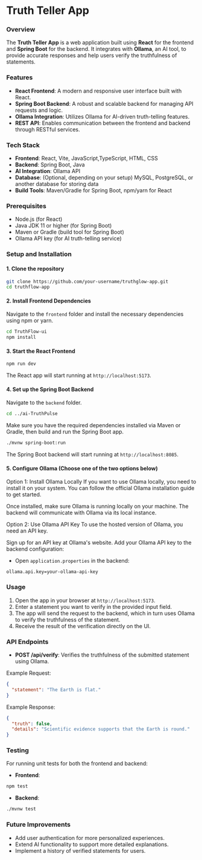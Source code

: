 
# Truth Teller App

### Overview

The **Truth Teller App** is a web application built using **React** for the frontend and **Spring Boot** for the backend. It integrates with **Ollama**, an AI tool, to provide accurate responses and help users verify the truthfulness of statements.

### Features

- **React Frontend**: A modern and responsive user interface built with React.
- **Spring Boot Backend**: A robust and scalable backend for managing API requests and logic.
- **Ollama Integration**: Utilizes Ollama for AI-driven truth-telling features.
- **REST API**: Enables communication between the frontend and backend through RESTful services.

### Tech Stack

- **Frontend**: React, Vite, JavaScript,TypeScript, HTML, CSS
- **Backend**: Spring Boot, Java
- **AI Integration**: Ollama API
- **Database**: (Optional, depending on your setup) MySQL, PostgreSQL, or another database for storing data
- **Build Tools**: Maven/Gradle for Spring Boot, npm/yarn for React

### Prerequisites

- Node.js (for React)
- Java JDK 11 or higher (for Spring Boot)
- Maven or Gradle (build tool for Spring Boot)
- Ollama API key (for AI truth-telling service)

### Setup and Installation

#### 1. Clone the repository

```bash
git clone https://github.com/your-username/truthglow-app.git
cd truthflow-app
```

#### 2. Install Frontend Dependencies

Navigate to the `frontend` folder and install the necessary dependencies using npm or yarn.

```bash
cd TruthFlow-ui
npm install
```

#### 3. Start the React Frontend

```bash
npm run dev
```

The React app will start running at `http://localhost:5173`.

#### 4. Set up the Spring Boot Backend

Navigate to the `backend` folder.

```bash
cd ../ai-TruthPulse
```

Make sure you have the required dependencies installed via Maven or Gradle, then build and run the Spring Boot app.

```bash
./mvnw spring-boot:run
```

The Spring Boot backend will start running at `http://localhost:8085`.

#### 5. Configure Ollama (Choose one of the two options below)
Option 1: Install Ollama Locally
If you want to use Ollama locally, you need to install it on your system. You can follow the official Ollama installation guide to get started.

Once installed, make sure Ollama is running locally on your machine. The backend will communicate with Ollama via its local instance.

Option 2: Use Ollama API Key
To use the hosted version of Ollama, you need an API key.

Sign up for an API key at Ollama's website.
Add your Ollama API key to the backend configuration:

- Open `application.properties` in the backend:
  
```properties
ollama.api.key=your-ollama-api-key
```

### Usage

1. Open the app in your browser at `http://localhost:5173`.
2. Enter a statement you want to verify in the provided input field.
3. The app will send the request to the backend, which in turn uses Ollama to verify the truthfulness of the statement.
4. Receive the result of the verification directly on the UI.

### API Endpoints

- **POST /api/verify**: Verifies the truthfulness of the submitted statement using Ollama.

Example Request:

```json
{
  "statement": "The Earth is flat."
}
```

Example Response:

```json
{
  "truth": false,
  "details": "Scientific evidence supports that the Earth is round."
}
```

### Testing

For running unit tests for both the frontend and backend:

- **Frontend**: 

```bash
npm test
```

- **Backend**:

```bash
./mvnw test
```

### Future Improvements

- Add user authentication for more personalized experiences.
- Extend AI functionality to support more detailed explanations.
- Implement a history of verified statements for users.


